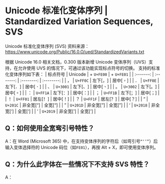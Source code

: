 # Unicode 标准化变体序列 | Standardized Variation Sequences, SVS  
Unicode 标准化变体序列 (SVS) 资料来源：https://www.unicode.org/Public/16.0.O/ued/StandardizedVariants.txt

根据 Unicode 16.0 相关文档，0.300 版本新增 Unicode 变体序列（UVS）支持，在允许使用 UVS 的情况下，可通过该功能实现标点符号的切换。
支持的标准化变体序列如下表：
| 标点符号 | Unicode | + `U+FE00` | + `U+FE01` | 
| :-------: | :-------: | :--------: | :--------: | 
| ， | `U+FF0C` | 左下[，︀] | 居中[，︁] |
| ． | `U+FF0E` | 左下[．︀] | 居中[．︁] |
| 、 | `U+3001` | 左下[、︀] | 居中[、︁] |
| 。 | `U+3002` | 左下[。︀] | 居中[。︁] |
| ： | `U+FF1A` | 左下[：︀] | 居中[：︁] |
| ； | `U+FF1B` | 左下[；︀] | 居中[；︁] |
| ！ | `U+FF01` | 居左[！︀] | 居中[！︁] |
| ？ | `U+FF1F` | 居左[？︀] | 居中[？︁] |
| “ | `U+201C` | 非全宽[“] | 全宽[“︁] |
| ” | `U+201D` | 非全宽[”] | 全宽[”︁] |
| ‘ | `U+2018` | 非全宽[‘] | 全宽[‘︁] |
| ’ | `U+2019` | 非全宽[’] | 全宽[’︁] |

## Q：如何使用全宽弯引号特性？  
A：在 Word (Microsoft 365) 中，在支持变体序列的字符后（如弯引号`“‘’”`）后输入变体选择符的 Unicode 码位（如`FE01`），再按 Alt + X，即可使用变体序列。

## Q：为什么此字体在一些情况下不支持 SVS 特性？ 
A：
